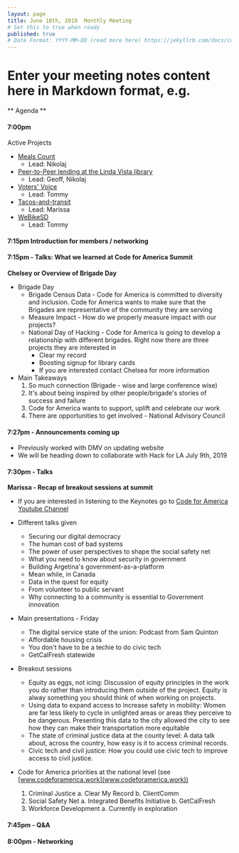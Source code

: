 ```yaml
---
layout: page
title: June 18th, 2019  Monthly Meeting
# Set this to true when ready
published: true
# Date Format: YYYY-MM-DD (read more here) https://jekyllrb.com/docs/collections/#documents
---
```


# Enter your meeting notes content here in Markdown format, e.g.

** Agenda **

#### 7:00pm
Active Projects
  * [Meals Count](https://github.com/opensandiego/mealscount-backend)
      * Lead: Nikolaj
  * [Peer-to-Peer lending at the Linda Vista library](https://github.com/opensandiego/p2p-lending)
      * Lead: Geoff, Nikolaj
  * [Voters' Voice](https://github.com/opensandiego/disclosure-backend-static)
      * Lead: Tommy
  * [Tacos-and-transit](https://github.com/opensandiego/tacos-and-transit)
      * Lead: Marissa
  * [WeBikeSD](https://github.com/opensandiego/WeBikeSD-iOS)
      * Lead: Tommy

#### 7:15pm Introduction for members / networking

#### 7:15pm  - Talks: What we learned at Code for America Summit

**Chelsey or Overview of Brigade Day**

  * Brigade Day
    * Brigade Census Data - Code for America is committed to diversity and inclusion. Code for America wants to make sure that the Brigades are representative of the community they are serving
    * Measure Impact - How do we properly measure impact with our projects?
    * National Day of Hacking - Code for America is going to develop a relationship with different brigades. Right now there are three projects they are interested in
      * Clear my record
      * Boosting signup for library cards
      * If you are interested contact Chelsea for more information
  * Main Takeaways
    1. So much connection (Brigade - wise and large conference wise)
    2. It's about being inspired by other people/brigade's stories of success and failure
    3. Code for America wants to support, uplift and celebrate our work
    4. There are opportunities to get involved - National Advisory Council


#### 7:27pm - Announcements coming up
  * Previously worked with DMV on updating website
  * We will be heading down to collaborate with Hack for LA July 9th, 2019

#### 7:30pm - Talks
**Marissa - Recap of breakout sessions at summit**

  * If you are interested in listening to the Keynotes go to [Code for America Youtube Channel](https://www.youtube.com/user/CodeforAmerica)

  * Different talks given
    * Securing our digital democracy
    * The human cost of bad systems
    * The power of user perspectives to shape the social safety net
    * What you need to know about security in government
    * Building Argetina's government-as-a-platform
    * Mean while, in Canada
    * Data in the quest for equity
    * From volunteer to public servant
    * Why connecting to a community is essential to Government innovation
  * Main presentations - Friday
    * The digital service state of the union: Podcast from Sam Quinton
    * Affordable housing crisis
    * You don't have to be a techie to do civic tech
    * GetCalFresh statewide

  * Breakout sessions
    * Equity as eggs, not icing: Discussion of equity principles in the work you do rather than introducing them outside of the project. Equity is alway something you should think of when working on projects.
    * Using data to expand access to increase safety in mobility: Women are far less likely to cycle in unlighted areas or areas they perceive to be dangerous. Presenting this data to the city allowed the city to see how they can make their transportation more equitable
    * The state of criminal justice data at the county level: A data talk about, across the country, how easy is it to access criminal records.
    * Civic tech and civil justice: How you could use civic tech to improve access to civil justice.

  * Code for America priorities at the national level (see [www.codeforamerica.work](www.codeforamerica.work))
    1. Criminal Justice
      a. Clear My Record
      b. ClientComm
    2. Social Safety Net
      a. Integrated Benefits Initiative
      b. GetCalFresh
    3. Workforce Development
      a. Currently in exploration

#### 7:45pm - Q&A

#### 8:00pm - Networking
